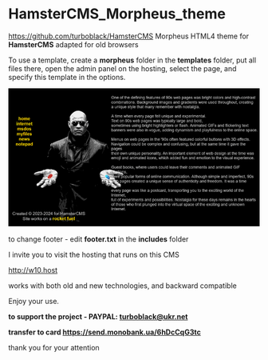 # HamsterCMS_Morpheus_theme

https://github.com/turboblack/HamsterCMS
Morpheus HTML4 theme for **HamsterCMS** adapted for old browsers

To use a template, create a **morpheus** folder in the **templates** folder, put all files there, open the admin panel on the hosting, select the page, and specify this template in the options.

![this is what theme looks like](https://github.com/turboblack/HamsterCMS_Morpheus_theme/blob/main/screen.png)

to change footer - edit **footer.txt** in the **includes** folder

I invite you to visit the hosting that runs on this CMS

http://w10.host

works with both old and new technologies, and backward compatible

Enjoy your use.

**to support the project - PAYPAL: turboblack@ukr.net**

**transfer to card https://send.monobank.ua/6hDcCqG3tc**

thank you for your attention


